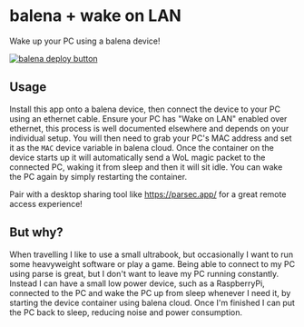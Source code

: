 # balena + wake on LAN

Wake up your PC using a balena device!

[![balena deploy button](https://www.balena.io/deploy.svg)](https://dashboard.balena-cloud.com/deploy?repoUrl=https://github.com/LucianBuzzo/balena-wol)

## Usage

Install this app onto a balena device, then connect the device to your PC using an ethernet cable.
Ensure your PC has "Wake on LAN" enabled over ethernet, this process is well documented elsewhere and depends on your individual setup.
You will then need to grab your PC's MAC address and set it as the `MAC` device variable in balena cloud.
Once the container on the device starts up it will automatically send a WoL magic packet to the connected PC, waking it from sleep and then it will sit idle.
You can wake the PC again by simply restarting the container.

Pair with a desktop sharing tool like https://parsec.app/ for a great remote access experience!

## But why?

When travelling I like to use a small ultrabook, but occasionally I want to run some heavyweight software or play a game. Being able to connect to my PC using
parse is great, but I don't want to leave my PC running constantly. Instead I can have a small low power device, such as a RaspberryPi, connected to the PC and wake the PC up from sleep whenever I need it, by starting the device container using balena cloud.
Once I'm finished I can put the PC back to sleep, reducing noise and power consumption.